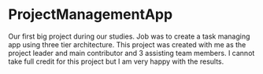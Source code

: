 # ProjectManagementApp
Our first big project during our studies. Job was to create a task managing app using three tier architecture. This project was created with me as the project leader and main contributor and 3 assisting team members. I cannot take full credit for this project but I am very happy with the results.
